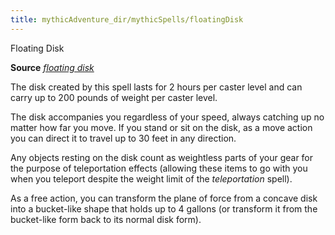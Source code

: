 ```yaml
---
title: mythicAdventure_dir/mythicSpells/floatingDisk
---
```

Floating Disk

**Source** [_floating disk_](spell_dir/floatingDisk#_floating-disk)

The disk created by this spell lasts for 2 hours per caster level and can carry up to 200 pounds of weight per caster level.

The disk accompanies you regardless of your speed, always catching up no matter how far you move. If you stand or sit on the disk, as a move action you can direct it to travel up to 30 feet in any direction.

Any objects resting on the disk count as weightless parts of your gear for the purpose of teleportation effects (allowing these items to go with you when you teleport despite the weight limit of the _teleportation_ spell).

As a free action, you can transform the plane of force from a concave disk into a bucket-like shape that holds up to 4 gallons (or transform it from the bucket-like form back to its normal disk form).

